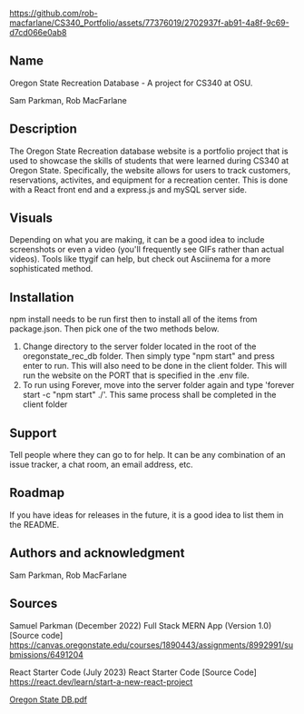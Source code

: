 


https://github.com/rob-macfarlane/CS340_Portfolio/assets/77376019/2702937f-ab91-4a8f-9c69-d7cd066e0ab8




## Name
Oregon State Recreation Database - A project for CS340 at OSU.

Sam Parkman, Rob MacFarlane

## Description
The Oregon State Recreation database website is a portfolio project that is used to showcase the skills of students that were learned during CS340 at Oregon State. Specifically, the website allows for users to track customers, reservations, activites, and equipment for a recreation center. This is done with a React front end and a express.js and mySQL server side.

## Visuals
Depending on what you are making, it can be a good idea to include screenshots or even a video (you'll frequently see GIFs rather than actual videos). Tools like ttygif can help, but check out Asciinema for a more sophisticated method.

## Installation
npm install needs to be run first then to install all of the items from package.json. Then pick one of the two methods below.

1. Change directory to the server folder located in the root of the oregonstate_rec_db folder. Then simply type "npm start" and press enter to run. This will also need to be done in the client folder. This will run the website on the PORT that is specified in the .env file. 
2. To run using Forever, move into the server folder again and type 'forever start -c "npm start" ./'. This same process shall be completed in the client folder  

## Support
Tell people where they can go to for help. It can be any combination of an issue tracker, a chat room, an email address, etc.

## Roadmap
If you have ideas for releases in the future, it is a good idea to list them in the README.

## Authors and acknowledgment
Sam Parkman, Rob MacFarlane

## Sources
 Samuel Parkman (December 2022) Full Stack MERN App (Version 1.0) [Source code] https://canvas.oregonstate.edu/courses/1890443/assignments/8992991/submissions/6491204

 React Starter Code (July 2023) React Starter Code [Source Code] https://react.dev/learn/start-a-new-react-project

 [Oregon State DB.pdf](https://github.com/rob-macfarlane/CS340_Portfolio/files/12308307/Oregon.State.DB.pdf)
